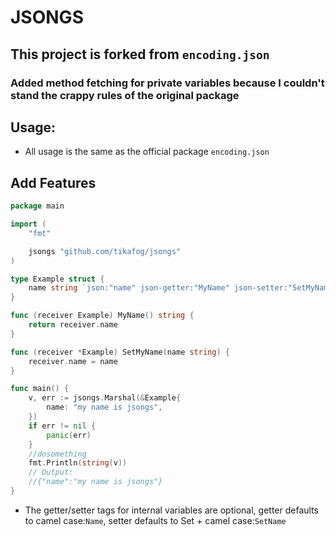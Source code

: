 # JSONGS

## This project is forked from `encoding.json`

### Added method fetching for private variables because I couldn't stand the crappy rules of the original package

## Usage:

- All usage is the same as the official package `encoding.json`

## Add Features

```go
package main

import (
	"fmt"

	jsongs "github.com/tikafog/jsongs"
)

type Example struct {
	name string `json:"name" json-getter:"MyName" json-setter:"SetMyName"`
}

func (receiver Example) MyName() string {
	return receiver.name
}

func (receiver *Example) SetMyName(name string) {
	receiver.name = name
}

func main() {
	v, err := jsongs.Marshal(&Example{
		name: "my name is jsongs",
	})
	if err != nil {
		panic(err)
	}
	//dosomething
	fmt.Println(string(v))
	// Output:
	//{"name":"my name is jsongs"}
}
```

- The getter/setter tags for internal variables are optional,
  getter defaults to camel case:`Name`, setter defaults to Set + camel case:`SetName`

